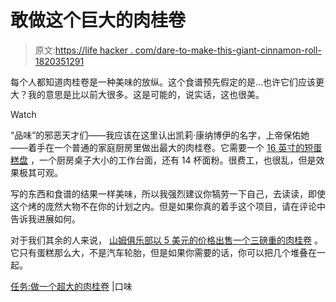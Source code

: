 # 敢做这个巨大的肉桂卷

> 原文:[https://life hacker . com/dare-to-make-this-giant-cinnamon-roll-1820351291](https://lifehacker.com/dare-to-make-this-giant-cinnamon-roll-1820351291)

每个人都知道肉桂卷是一种美味的放纵。这个食谱预先假定的是…也许它们应该更大？我的意思是比以前大很多。这是可能的，说实话，这也很美。

Watch

“品味”的邪恶天才们——我应该在这里认出凯莉·康纳博伊的名字，上帝保佑她——着手在一个普通的家庭厨房里做出最大的肉桂卷。它需要一个 [16 英寸的短蛋糕盘](https://www.amazon.com/gp/product/B002NU6MZC/ref=od_aui_detailpages00?asc_campaign=InlineText&asc_refurl=https://lifehacker.com/dare-to-make-this-giant-cinnamon-roll-1820351291&asc_source=&ie=UTF8&psc=1&tag=kinjalifehackerlink-20) ，一个厨房桌子大小的工作台面，还有 14 杯面粉。很费工，也很乱，但是效果极其可观。

写的东西和食谱的结果一样美味，所以我强烈建议你犒劳一下自己，去读读，即使这个烤的庞然大物不在你的计划之内。但是如果你真的着手这个项目，请在评论中告诉我进展如何。

对于我们其余的人来说， [山姆俱乐部以 5 美元的价格出售一个三磅重的肉桂卷](http://www.thekitchn.com/sams-club-has-a-3-pound-cinnamon-roll-you-can-buy-252107) 。它只有蛋糕那么大，不是汽车轮胎，但是如果你需要的话，你可以把几个堆叠在一起。

[任务:做一个超大的肉桂卷](https://www.tastecooking.com/mission-make-extremely-large-cinnamon-roll/) |口味